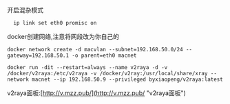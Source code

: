 开启混杂模式

`` 
ip link set eth0 promisc on``

docker创建网络,注意将网段改为你自己的

``docker network create -d macvlan --subnet=192.168.50.0/24 --gateway=192.168.50.1 -o parent=eth0 macnet``

``docker run -dit --restart=always --name v2raya -d -v /docker/v2raya:/etc/v2raya -v /docker/v2ray:/usr/local/share/xray --network macnet --ip 192.168.50.9 --privileged byxiaopeng/v2raya:latest``

v2raya面板:[http://v.mzz.pub/](http://v.mzz.pub/ "v2raya面板")
